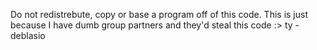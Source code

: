 Do not redistrebute, copy or base a program off of this code.
This is just because I have dumb group partners and they'd steal this code :>
ty -deblasio
